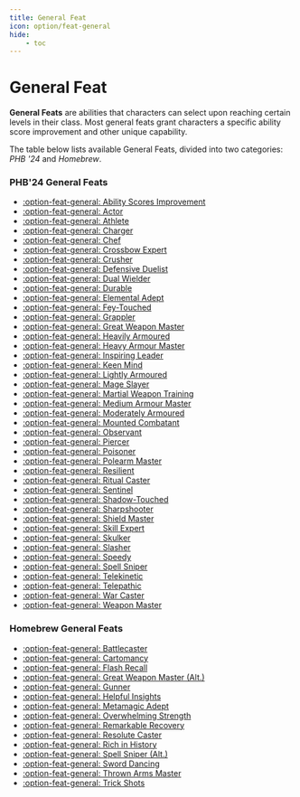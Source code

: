 ```yaml
---
title: General Feat
icon: option/feat-general
hide:
    - toc
---
```


# General Feat

**General Feats** are abilities that characters can select upon reaching certain levels in their class. Most general feats grant characters a specific ability score improvement and other unique capability.

The table below lists available General Feats, divided into two categories: *PHB '24* and *Homebrew*.

### PHB'24 General Feats

<div class="grid cards" markdown>

- [:option-feat-general: Ability Scores Improvement](phb24.md#abl-scores-improvement)
- [:option-feat-general: Actor](phb24.md#actor)
- [:option-feat-general: Athlete](phb24.md#athlete)
- [:option-feat-general: Charger](phb24.md#charger)
- [:option-feat-general: Chef](phb24.md#chef)
- [:option-feat-general: Crossbow Expert](phb24.md#crossbow-expert)
- [:option-feat-general: Crusher](phb24.md#crusher)
- [:option-feat-general: Defensive Duelist](phb24.md#defensive-duelist)
- [:option-feat-general: Dual Wielder](phb24.md#dual-wielder)
- [:option-feat-general: Durable](phb24.md#durable)
- [:option-feat-general: Elemental Adept](phb24.md#elemental-adept)
- [:option-feat-general: Fey-Touched](phb24.md#fey-touched)
- [:option-feat-general: Grappler](phb24.md#grappler)
- [:option-feat-general: Great Weapon Master](phb24.md#great-weapon-master)
- [:option-feat-general: Heavily Armoured](phb24.md#heavily-armoured)
- [:option-feat-general: Heavy Armour Master](phb24.md#heavy-armour-master)
- [:option-feat-general: Inspiring Leader](phb24.md#inspiring-leader)
- [:option-feat-general: Keen Mind](phb24.md#keen-mind)
- [:option-feat-general: Lightly Armoured](phb24.md#lightly-armoured)
- [:option-feat-general: Mage Slayer](phb24.md#mage-slayer)
- [:option-feat-general: Martial Weapon Training](phb24.md#martial-weapon-training)
- [:option-feat-general: Medium Armour Master](phb24.md#medium-armour-master)
- [:option-feat-general: Moderately Armoured](phb24.md#moderately-armoured)
- [:option-feat-general: Mounted Combatant](phb24.md#mounted-combatant)
- [:option-feat-general: Observant](phb24.md#observant)
- [:option-feat-general: Piercer](phb24.md#piercer)
- [:option-feat-general: Poisoner](phb24.md#poisoner)
- [:option-feat-general: Polearm Master](phb24.md#polearm-master)
- [:option-feat-general: Resilient](phb24.md#resilient)
- [:option-feat-general: Ritual Caster](phb24.md#ritual-caster)
- [:option-feat-general: Sentinel](phb24.md#sentinel)
- [:option-feat-general: Shadow-Touched](phb24.md#shadow-touched)
- [:option-feat-general: Sharpshooter](phb24.md#sharpshooter)
- [:option-feat-general: Shield Master](phb24.md#shield-master)
- [:option-feat-general: Skill Expert](phb24.md#skill-expert)
- [:option-feat-general: Skulker](phb24.md#skulker)
- [:option-feat-general: Slasher](phb24.md#slasher)
- [:option-feat-general: Speedy](phb24.md#speedy)
- [:option-feat-general: Spell Sniper](phb24.md#spell-sniper)
- [:option-feat-general: Telekinetic](phb24.md#telekinetic)
- [:option-feat-general: Telepathic](phb24.md#telepathic)
- [:option-feat-general: War Caster](phb24.md#war-caster)
- [:option-feat-general: Weapon Master](phb24.md#weapon-master)

</div>

### Homebrew General Feats

<div class="grid cards" markdown>

- [:option-feat-general: Battlecaster](hb.md#battlecaster)
- [:option-feat-general: Cartomancy](hb.md#cartomancy)
- [:option-feat-general: Flash Recall](hb.md#flash-recall)
- [:option-feat-general: Great Weapon Master (Alt.)](hb.md#great-weapon-master-alternate)
- [:option-feat-general: Gunner](hb.md#gunner)
- [:option-feat-general: Helpful Insights](hb.md#helpful-insights)
- [:option-feat-general: Metamagic Adept](hb.md#metamagic-adept)
- [:option-feat-general: Overwhelming Strength](hb.md#overwhelming-strength)
- [:option-feat-general: Remarkable Recovery](hb.md#remarkable-recovery)
- [:option-feat-general: Resolute Caster](hb.md#resolute-caster)
- [:option-feat-general: Rich in History](hb.md#rich-in-history)
- [:option-feat-general: Spell Sniper (Alt.)](hb.md#spell-sniper-alternate)
- [:option-feat-general: Sword Dancing](hb.md#sword-dancing)
- [:option-feat-general: Thrown Arms Master](hb.md#thrown-arms-master)
- [:option-feat-general: Trick Shots](hb.md#trick-shots)

</div>

